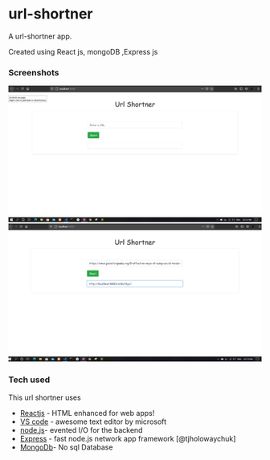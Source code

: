 # url-shortner
A url-shortner app.

Created using React js, mongoDB ,Express js
### Screenshots

![alt-text](https://github.com/Veeresh-Rex/url-shortner/blob/master/Project%20Screenshots/url-short.jpg)
![alt-text](https://github.com/Veeresh-Rex/url-shortner/blob/master/Project%20Screenshots/url-short2.h.jpg)


### Tech used

This url shortner uses

* [Reactjs](https://reactjs.org/) - HTML enhanced for web apps!
* [VS code](https://code.visualstudio.com/) - awesome text editor by microsoft
* [node.js](https://nodejs.org/)- evented I/O for the backend
* [Express](https://expressjs.com/) - fast node.js network app framework [@tjholowaychuk]
* [MongoDb](https://www.mongodb.com/)- No sql Database

